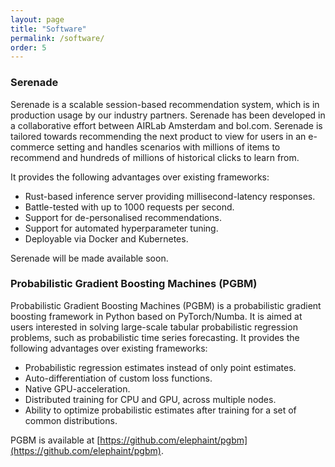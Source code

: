```yaml
---
layout: page
title: "Software"
permalink: /software/
order: 5
---
```


### Serenade

Serenade is a scalable session-based recommendation system, which is in production usage by our industry partners. Serenade has been developed in a collaborative effort between AIRLab Amsterdam and bol.com. Serenade is tailored towards recommending the next product to view for users in an e-commerce setting and handles scenarios with millions of items to recommend and hundreds of millions of historical clicks to learn from.

It provides the following advantages over existing frameworks:
 * Rust-based inference server providing millisecond-latency responses.
 * Battle-tested with up to 1000 requests per second.
 * Support for de-personalised recommendations.
 * Support for automated hyperparameter tuning.
 * Deployable via Docker and Kubernetes.

Serenade will be made available soon.


### Probabilistic Gradient Boosting Machines (PGBM) 

Probabilistic Gradient Boosting Machines (PGBM) is a probabilistic gradient boosting framework in Python based on PyTorch/Numba. It is aimed at users interested in solving large-scale tabular probabilistic regression problems, such as probabilistic time series forecasting. It provides the following advantages over existing frameworks:

 * Probabilistic regression estimates instead of only point estimates.
 * Auto-differentiation of custom loss functions.
 * Native GPU-acceleration.
 * Distributed training for CPU and GPU, across multiple nodes.
 * Ability to optimize probabilistic estimates after training for a set of common distributions. 

PGBM is available at [https://github.com/elephaint/pgbm](https://github.com/elephaint/pgbm).
